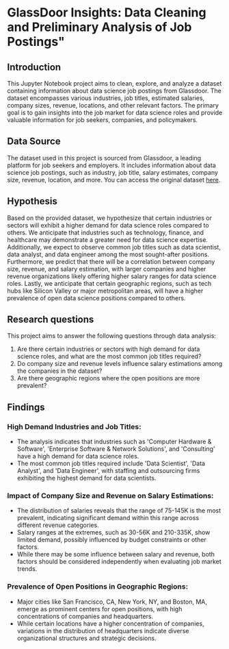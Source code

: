 # GlassDoor Insights: Data Cleaning and Preliminary Analysis of Job Postings"

## Introduction

This Jupyter Notebook project aims to clean, explore, and analyze a dataset containing information about data science job postings from Glassdoor. The dataset encompasses various industries, job titles, estimated salaries, company sizes, revenue, locations, and other relevant factors. The primary goal is to gain insights into the job market for data science roles and provide valuable information for job seekers, companies, and policymakers.


## Data Source

The dataset used in this project is sourced from Glassdoor, a leading platform for job seekers and employers. It includes information about data science job postings, such as industry, job title, salary estimates, company size, revenue, location, and more. You can access the original dataset [here](https://www.kaggle.com/datasets/rashikrahmanpritom/data-science-job-posting-on-glassdoor?select=Uncleaned_DS_jobs.csv).

## Hypothesis

Based on the provided dataset, we hypothesize that certain industries or sectors will exhibit a higher demand for data science roles compared to others. We anticipate that industries such as technology, finance, and healthcare may demonstrate a greater need for data science expertise. Additionally, we expect to observe common job titles such as data scientist, data analyst, and data engineer among the most sought-after positions. Furthermore, we predict that there will be a correlation between company size, revenue, and salary estimation, with larger companies and higher revenue organizations likely offering higher salary ranges for data science roles. Lastly, we anticipate that certain geographic regions, such as tech hubs like Silicon Valley or major metropolitan areas, will have a higher prevalence of open data science positions compared to others.


## Research questions

This project aims to answer the following questions through data analysis:

1. Are there certain industries or sectors with high demand for data science roles, and what are the most common job titles required?
2. Do company size and revenue levels influence salary estimations among the companies in the dataset?
3. Are there geographic regions where the open positions are more prevalent?

## Findings

### High Demand Industries and Job Titles:
- The analysis indicates that industries such as 'Computer Hardware & Software', 'Enterprise Software & Network Solutions', and 'Consulting' have a high demand for data science roles.
- The most common job titles required include 'Data Scientist', 'Data Analyst', and 'Data Engineer', with staffing and outsourcing firms exhibiting the highest demand for data scientists.

### Impact of Company Size and Revenue on Salary Estimations:
- The distribution of salaries reveals that the range of 75-145K is the most prevalent, indicating significant demand within this range across different revenue categories.
- Salary ranges at the extremes, such as 30-56K and 210-335K, show limited demand, possibly influenced by budget constraints or other factors.
- While there may be some influence between salary and revenue, both factors should be considered independently when evaluating job market trends.

### Prevalence of Open Positions in Geographic Regions:
- Major cities like San Francisco, CA, New York, NY, and Boston, MA, emerge as prominent centers for open positions, with high concentrations of companies and headquarters.
- While certain locations have a higher concentration of companies, variations in the distribution of headquarters indicate diverse organizational structures and strategic decisions.



